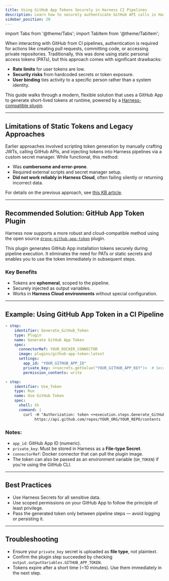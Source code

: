 ```yaml
---
title: Using GitHub App Tokens Securely in Harness CI Pipelines
description: Learn how to securely authenticate GitHub API calls in Harness CI pipelines using GitHub App tokens and the community plugin for ephemeral token generation.
sidebar_position: 20
---
```


import Tabs from '@theme/Tabs';
import TabItem from '@theme/TabItem';

When interacting with GitHub from CI pipelines, authentication is required for actions like creating pull requests, committing code, or accessing private repositories. Traditionally, this was done using static personal access tokens (PATs), but this approach comes with significant drawbacks:

* **Rate limits** for user tokens are low.
* **Security risks** from hardcoded secrets or token exposure.
* **User binding** ties activity to a specific person rather than a system identity.

This guide walks through a modern, flexible solution that uses a GitHub App to generate short-lived tokens at runtime, powered by a [Harness-compatible plugin](https://github.com/harness-community/drone-github-app-token).

---

## Limitations of Static Tokens and Legacy Approaches

Earlier approaches involved scripting token generation by manually crafting JWTs, calling GitHub APIs, and injecting tokens into Harness pipelines via a custom secret manager. While functional, this method:

* Was **cumbersome and error-prone**.
* Required external scripts and secret manager setup.
* **Did not work reliably in Harness Cloud**, often failing silently or returning incorrect data.

For details on the previous approach, see [this KB article](/kb/continuous-integration/articles/github-app-pat-dispenser/).

---

## Recommended Solution: GitHub App Token Plugin

Harness now supports a more robust and cloud-compatible method using the open source [`drone-github-app-token`](https://github.com/harness-community/drone-github-app-token) plugin.

This plugin generates GitHub App installation tokens securely during pipeline execution. It eliminates the need for PATs or static secrets and enables you to use the token immediately in subsequent steps.

### Key Benefits

* Tokens are **ephemeral**, scoped to the pipeline.
* Securely injected as output variables.
* Works in **Harness Cloud environments** without special configuration.

---

## Example: Using GitHub App Token in a CI Pipeline

```yaml
- step:
    identifier: Generate_GitHub_Token
    type: Plugin
    name: Generate GitHub App Token
    spec:
      connectorRef: YOUR_DOCKER_CONNECTOR
      image: plugins/github-app-token:latest
      settings:
        app_id: "YOUR_GITHUB_APP_ID"
        private_key: <+secrets.getValue("YOUR_GITHUB_APP_KEY")>  # Secret of type "File"
        permission_contents: write

- step:
    identifier: Use_Token
    type: Run
    name: Use GitHub Token
    spec:
      shell: Sh
      command: |
        curl -H "Authorization: token <+execution.steps.Generate_GitHub_Token.output.outputVariables.GITHUB_APP_TOKEN>" \
             https://api.github.com/repos/YOUR_ORG/YOUR_REPO/contents
```

### Notes:

* `app_id`: GitHub App ID (numeric).
* `private_key`: Must be stored in Harness as a **File-type Secret**.
* `connectorRef`: Docker connector that can pull the plugin image.
* The token can also be passed as an environment variable (`GH_TOKEN`) if you're using the GitHub CLI.

---

## Best Practices

* Use Harness Secrets for all sensitive data.
* Use scoped permissions on your GitHub App to follow the principle of least privilege.
* Pass the generated token only between pipeline steps — avoid logging or persisting it.

---

## Troubleshooting

* Ensure your `private_key` secret is uploaded as **file type**, not plaintext.
* Confirm the plugin step succeeded by checking `output.outputVariables.GITHUB_APP_TOKEN`.
* Tokens expire after a short time (\~10 minutes). Use them immediately in the next step.

